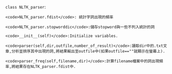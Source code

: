 <code>class NLTK_parser</code>:

	<code>NLTK_parser.fdist</code>:	統計字詞出現的頻率

	<code>NLTK_parser.stopworddic</code>:儲存stopword與一些不列入統計的詞

	<code>__init__(self)</code>:Initialize variables.

	<code>parser(self,dir,outfile,number_of_result)</code>:讀取dir中的.txt文章,分析並排序其中出現的詞,將結果輸出至outfile中(如果outfile==""就顯示在螢幕上).

	<code>parser_freq(self,filename,dir)</code>:計算filename檔案中的詞出現頻率,將結果存在NLTK_parser.fdist中.


